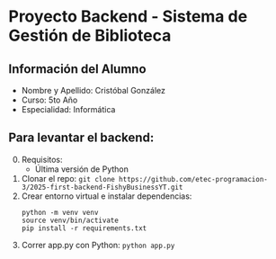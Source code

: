 # Proyecto Backend - Sistema de Gestión de Biblioteca

## Información del Alumno
- Nombre y Apellido: Cristóbal González
- Curso: 5to Año
- Especialidad: Informática

## Para levantar el backend:
0) Requisitos:
   - Última versión de Python
1) Clonar el repo:
   ```git clone https://github.com/etec-programacion-3/2025-first-backend-FishyBusinessYT.git```
2) Crear entorno virtual e instalar dependencias:
   ```
   python -m venv venv
   source venv/bin/activate
   pip install -r requirements.txt
   ```
3) Correr app.py con Python:
   ```python app.py```